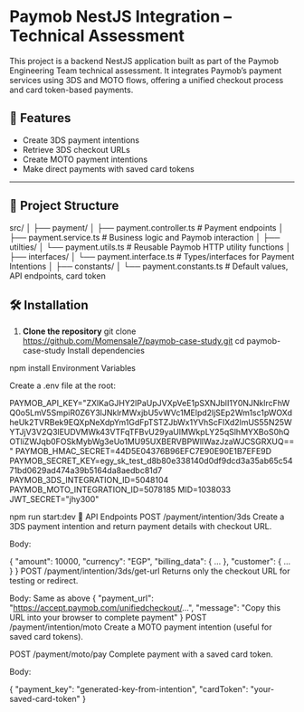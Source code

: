 # Paymob NestJS Integration – Technical Assessment

This project is a backend NestJS application built as part of the Paymob Engineering Team technical assessment. It integrates Paymob’s payment services using 3DS and MOTO flows, offering a unified checkout process and card token-based payments.

## 🧾 Features

- Create 3DS payment intentions
- Retrieve 3DS checkout URLs
- Create MOTO payment intentions
- Make direct payments with saved card tokens

---

## 📁 Project Structure

src/
│
├── payment/
│ ├── payment.controller.ts # Payment endpoints
│ ├── payment.service.ts # Business logic and Paymob interaction
│
├── utilties/
│ └── payment.utils.ts # Reusable Paymob HTTP utility functions
│
├── interfaces/
│ └── payment.interface.ts # Types/interfaces for Payment Intentions
│
├── constants/
│ └── payment.constants.ts # Default values, API endpoints, card token



## 🛠 Installation

1. **Clone the repository**
   git clone https://github.com/Momensale7/paymob-case-study.git
   cd paymob-case-study
Install dependencies

npm install
Environment Variables

Create a .env file at the root:

PAYMOB_API_KEY="ZXlKaGJHY2lPaUpJVXpVeE1pSXNJblI1Y0NJNklrcFhWQ0o5LmV5SmpiR0Z6Y3lJNklrMWxjbU5vWVc1MElpd2ljSEp2Wm1sc1pWOXdheUk2TVRBek9EQXpNeXdpYm1GdFpTSTZJbWx1YVhScFlXd2lmUS55N25WYTJjV3V2Q3lEUDVMWk43VTFqTFBvU29yaUlMWkpLY25qSlhMYXBoS0hQOTliZWJqb0FOSkMybWg3eUo1MU95UXBERVBPWllWazJzaWJCSGRXUQ=="
PAYMOB_HMAC_SECRET=44D5E04376B96EFC7E90E90E1B7EFE9D
PAYMOB_SECRET_KEY=egy_sk_test_d8b80e338140d0df9dcd3a35ab65c5471bd0629ad474a39b5164da8aedbc81d7
PAYMOB_3DS_INTEGRATION_ID=5048104
PAYMOB_MOTO_INTEGRATION_ID=5078185
MID=1038033
JWT_SECRET="jhy300"


npm run start:dev
📡 API Endpoints
POST /payment/intention/3ds
Create a 3DS payment intention and return payment details with checkout URL.

Body:

{
  "amount": 10000,
  "currency": "EGP",
  "billing_data": { ... },
  "customer": { ... }
}
POST /payment/intention/3ds/get-url
Returns only the checkout URL for testing or redirect.

Body: Same as above
{
  "payment_url": "https://accept.paymob.com/unifiedcheckout/...",
  "message": "Copy this URL into your browser to complete payment"
}
POST /payment/intention/moto
Create a MOTO payment intention (useful for saved card tokens).

POST /payment/moto/pay
Complete payment with a saved card token.

Body:

{
  "payment_key": "generated-key-from-intention",
  "cardToken": "your-saved-card-token"
}
